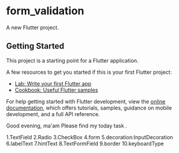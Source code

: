 # form_validation

A new Flutter project.

## Getting Started

This project is a starting point for a Flutter application.

A few resources to get you started if this is your first Flutter project:

- [Lab: Write your first Flutter app](https://docs.flutter.dev/get-started/codelab)
- [Cookbook: Useful Flutter samples](https://docs.flutter.dev/cookbook)

For help getting started with Flutter development, view the
[online documentation](https://docs.flutter.dev/), which offers tutorials,
samples, guidance on mobile development, and a full API reference.

Good evening,
ma'am
Please find my today task .

1.TextField
2.Radio
3.CheckBox
4.form
5.decoration:InputDecoration
6.labelText
7.hintText
8.TextFormField
9.border
10.keyboardType